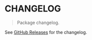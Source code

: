 # CHANGELOG

> Package changelog.

See [GitHub Releases](https://github.com/stdlib-js/stats-base-dists-beta-logcdf/releases) for the changelog.
